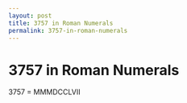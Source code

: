 ```yaml
---
layout: post
title: 3757 in Roman Numerals
permalink: 3757-in-roman-numerals
---
```


# 3757 in Roman Numerals

3757 = MMMDCCLVII
